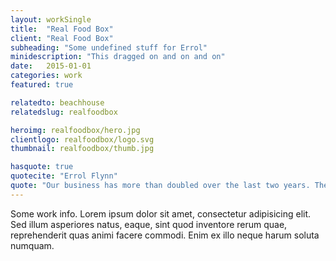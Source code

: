 ```yaml
---
layout: workSingle
title:  "Real Food Box"
client: "Real Food Box"
subheading: "Some undefined stuff for Errol"
minidescription: "This dragged on and on and on"
date:   2015-01-01
categories: work
featured: true

relatedto: beachhouse
relatedslug: realfoodbox

heroimg: realfoodbox/hero.jpg
clientlogo: realfoodbox/logo.svg
thumbnail: realfoodbox/thumb.jpg

hasquote: true
quotecite: "Errol Flynn"
quote: "Our business has more than doubled over the last two years. The website now represents over 80% of our turnover"
---
```


Some work info. Lorem ipsum dolor sit amet, consectetur adipisicing elit. Sed illum asperiores natus, eaque, sint quod inventore rerum quae, reprehenderit quas animi facere commodi. Enim ex illo neque harum soluta numquam.